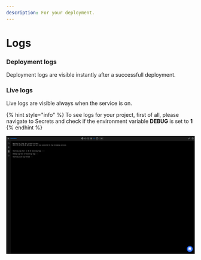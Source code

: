 ```yaml
---
description: For your deployment.
---
```


# Logs

### Deployment logs

Deployment logs are visible instantly after a successfull deployment.

### Live logs

Live logs are visible always when the service is on.

{% hint style="info" %}
To see logs for your project, first of all, please navigate to Secrets and check if the environment variable **DEBUG** is set to **1**
{% endhint %}

![](<../../.gitbook/assets/image (12) (1) (1) (1).png>)
